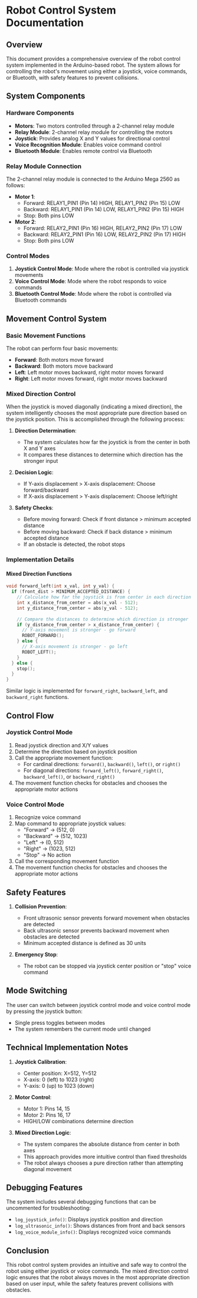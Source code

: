 # Robot Control System Documentation

## Overview

This document provides a comprehensive overview of the robot control system implemented in the Arduino-based robot. The system allows for controlling the robot's movement using either a joystick, voice commands, or Bluetooth, with safety features to prevent collisions.

## System Components

### Hardware Components
- **Motors**: Two motors controlled through a 2-channel relay module
- **Relay Module**: 2-channel relay module for controlling the motors
- **Joystick**: Provides analog X and Y values for directional control
- **Voice Recognition Module**: Enables voice command control
- **Bluetooth Module**: Enables remote control via Bluetooth

### Relay Module Connection
The 2-channel relay module is connected to the Arduino Mega 2560 as follows:
- **Motor 1**: 
  - Forward: RELAY1_PIN1 (Pin 14) HIGH, RELAY1_PIN2 (Pin 15) LOW
  - Backward: RELAY1_PIN1 (Pin 14) LOW, RELAY1_PIN2 (Pin 15) HIGH
  - Stop: Both pins LOW
- **Motor 2**: 
  - Forward: RELAY2_PIN1 (Pin 16) HIGH, RELAY2_PIN2 (Pin 17) LOW
  - Backward: RELAY2_PIN1 (Pin 16) LOW, RELAY2_PIN2 (Pin 17) HIGH
  - Stop: Both pins LOW

### Control Modes
1. **Joystick Control Mode**: Mode where the robot is controlled via joystick movements
2. **Voice Control Mode**: Mode where the robot responds to voice commands
3. **Bluetooth Control Mode**: Mode where the robot is controlled via Bluetooth commands

## Movement Control System

### Basic Movement Functions

The robot can perform four basic movements:
- **Forward**: Both motors move forward
- **Backward**: Both motors move backward
- **Left**: Left motor moves backward, right motor moves forward
- **Right**: Left motor moves forward, right motor moves backward

### Mixed Direction Control

When the joystick is moved diagonally (indicating a mixed direction), the system intelligently chooses the most appropriate pure direction based on the joystick position. This is accomplished through the following process:

1. **Direction Determination**:
   - The system calculates how far the joystick is from the center in both X and Y axes
   - It compares these distances to determine which direction has the stronger input

2. **Decision Logic**:
   - If Y-axis displacement > X-axis displacement: Choose forward/backward
   - If X-axis displacement > Y-axis displacement: Choose left/right

3. **Safety Checks**:
   - Before moving forward: Check if front distance > minimum accepted distance
   - Before moving backward: Check if back distance > minimum accepted distance
   - If an obstacle is detected, the robot stops

### Implementation Details

#### Mixed Direction Functions

```c++
void forward_left(int x_val, int y_val) {
  if (front_dist > MINIMUM_ACCEPTED_DISTANCE) {
    // Calculate how far the joystick is from center in each direction
    int x_distance_from_center = abs(x_val - 512);
    int y_distance_from_center = abs(y_val - 512);
    
    // Compare the distances to determine which direction is stronger
    if (y_distance_from_center > x_distance_from_center) {
      // Y-axis movement is stronger - go forward
      ROBOT_FORWARD();
    } else {
      // X-axis movement is stronger - go left
      ROBOT_LEFT();
    }
  } else {
    stop();
  }
}
```

Similar logic is implemented for `forward_right`, `backward_left`, and `backward_right` functions.

## Control Flow

### Joystick Control Mode

1. Read joystick direction and X/Y values
2. Determine the direction based on joystick position
3. Call the appropriate movement function:
   - For cardinal directions: `forward()`, `backward()`, `left()`, or `right()`
   - For diagonal directions: `forward_left()`, `forward_right()`, `backward_left()`, or `backward_right()`
4. The movement function checks for obstacles and chooses the appropriate motor actions

### Voice Control Mode

1. Recognize voice command
2. Map command to appropriate joystick values:
   - "Forward" → (512, 0)
   - "Backward" → (512, 1023)
   - "Left" → (0, 512)
   - "Right" → (1023, 512)
   - "Stop" → No action
3. Call the corresponding movement function
4. The movement function checks for obstacles and chooses the appropriate motor actions

## Safety Features

1. **Collision Prevention**:
   - Front ultrasonic sensor prevents forward movement when obstacles are detected
   - Back ultrasonic sensor prevents backward movement when obstacles are detected
   - Minimum accepted distance is defined as 30 units

2. **Emergency Stop**:
   - The robot can be stopped via joystick center position or "stop" voice command

## Mode Switching

The user can switch between joystick control mode and voice control mode by pressing the joystick button:
- Single press toggles between modes
- The system remembers the current mode until changed

## Technical Implementation Notes

1. **Joystick Calibration**:
   - Center position: X=512, Y=512
   - X-axis: 0 (left) to 1023 (right)
   - Y-axis: 0 (up) to 1023 (down)

2. **Motor Control**:
   - Motor 1: Pins 14, 15
   - Motor 2: Pins 16, 17
   - HIGH/LOW combinations determine direction

3. **Mixed Direction Logic**:
   - The system compares the absolute distance from center in both axes
   - This approach provides more intuitive control than fixed thresholds
   - The robot always chooses a pure direction rather than attempting diagonal movement

## Debugging Features

The system includes several debugging functions that can be uncommented for troubleshooting:
- `log_joystick_info()`: Displays joystick position and direction
- `log_ultrasonic_info()`: Shows distances from front and back sensors
- `log_voice_module_info()`: Displays recognized voice commands

## Conclusion

This robot control system provides an intuitive and safe way to control the robot using either joystick or voice commands. The mixed direction control logic ensures that the robot always moves in the most appropriate direction based on user input, while the safety features prevent collisions with obstacles.

